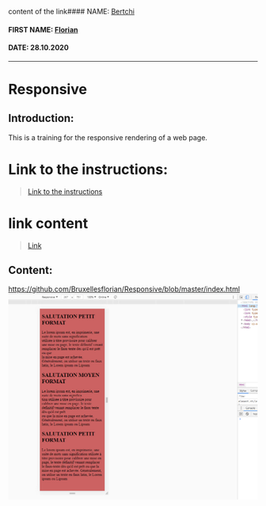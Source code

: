 content of the link#### NAME: [Bertchi](https://github.com/Bruxellesflorian)
#### FIRST NAME: [Florian](https://github.com/Bruxellesflorian)
#### DATE: 28.10.2020
---
# Responsive 
## Introduction: 
This is a training for the responsive rendering of a web page.

# Link to the instructions:
> [Link to the instructions](https://github.com/becodeorg/bxl-hopper-1-25/tree/master/The%20Field/3.HTML%2BCSS/2.responsive)
# link content
> [Link](https://bruxellesflorian.github.io/Responsive/)
## Content:
https://github.com/Bruxellesflorian/Responsive/blob/master/index.html
![preview](preview.PNG)



